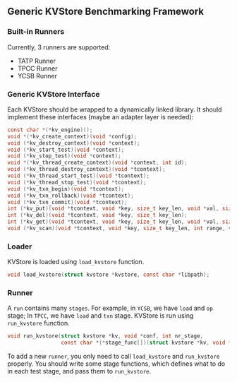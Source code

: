## Generic KVStore Benchmarking Framework

### Built-in Runners

Currently, 3 runners are supported:

+ TATP Runner
+ TPCC Runner
+ YCSB Runner

### Generic KVStore Interface

Each KVStore should be wrapped to a dynamically linked library. It should implement these interfaces (maybe an adapter layer is needed):

```C
const char *(*kv_engine)();
void *(*kv_create_context)(void *config);
void (*kv_destroy_context)(void *context);
void (*kv_start_test)(void *context);
void (*kv_stop_test)(void *context);
void *(*kv_thread_create_context)(void *context, int id);
void (*kv_thread_destroy_context)(void *tcontext);
void (*kv_thread_start_test)(void *tcontext);
void (*kv_thread_stop_test)(void *tcontext);
void (*kv_txn_begin)(void *tcontext);
void (*kv_txn_rollback)(void *tcontext);
void (*kv_txn_commit)(void *tcontext);
int (*kv_put)(void *tcontext, void *key, size_t key_len, void *val, size_t val_len);
int (*kv_del)(void *tcontext, void *key, size_t key_len);
int (*kv_get)(void *tcontext, void *key, size_t key_len, void *val, size_t *val_len);
void (*kv_scan)(void *tcontext, void *key, size_t key_len, int range, void *values);
```

### Loader

KVStore is loaded using `load_kvstore` function.

```C
void load_kvstore(struct kvstore *kvstore, const char *libpath);
```

### Runner

A `run` contains many `stages`. For example, in `YCSB`, we have `load` and `op` stage; In `TPCC`, we have `load` and `txn` stage. KVStore is run using `run_kvstore` function.

```C
void run_kvstore(struct kvstore *kv, void *conf, int nr_stage,
                 const char *(*stage_func[])(struct kvstore *kv, void *tcontext, int));
```

To add a new `runner`, you only need to call `load_kvstore` and `run_kvstore` properly. You should write some stage functions, which defines what to do in each test stage, and pass them to `run_kvstore`.

